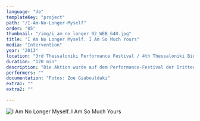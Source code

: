 ```yaml
---
language: "de"
templateKey: "project"
path: "/I-Am-No-Longer-Myself"
order: "05"
thumbnail: "/img/i_am_no_longer_02_WEB_640.jpg"
title: "I Am No Longer Myself. I Am So Much Yours"
media: "Intervention"
year: "2013"
location: "3rd Thessaloniki Performance Festival / 4th Thessaloniki Biennale of Contemporary Art Thessaloniki, Thessaloniki"
duration: "120 min"
description: "Die Aktion wurde auf dem Performance-Festival der Dritten Biennale in Thessaloniki präsentiert. Ich war von den OrganisatorIinnen eingeladen worden, mit dem Wohnheim der sozialen Organisation ARSIS für unbegleitete, minderjährige Geflüchtete zusammen zu arbeiten und mit den dort lebenden Menschen eine Performance zu schaffen. Ich entwarf drei Taxi-Routen, die von verschiedenen Ausgangspunkten in der Stadt 30 Minuten zum Treffpunkt mit dem Publikum am Alatza Imaret brauchten. Sechs Minderjährige in Zweiergruppen und von einem Polizisten außer Dienst begleitet fuhren diese Routen zum gemeinsamen Treffpunkt. Die Taxi-Fahrer sollten unbeteiligt und neutral bleiben und meinen Gästen in ihrem Fahrzeug einen halb-privaten Raum bieten. Die Gespräche in den Taxis wurden nicht aufgezeichnet. Am Treffpunkt reihten sich die drei Taxis in der Menschenansammlung auf, alle Türen wurden geöffnet und alle Gespräche brachen ab. So stellte sich dem Publikum dann meine Arbeit dar, die in jenem Moment durch den abrupten Abbruch der Erzählung und die allseitige Unbehaglichkeit vervollständigt wurde. Die statische Performance wurde für 20 Minuten aufrecht erhalten."
performers: ""
documentation: "Fotos: Zoe Giabouldaki"
extra1: ""
extra2: ""

---
```

![I Am No Longer Myself. I Am So Much Yours](/img/i_am_no_longer_02_WEB_2880r.jpg)


